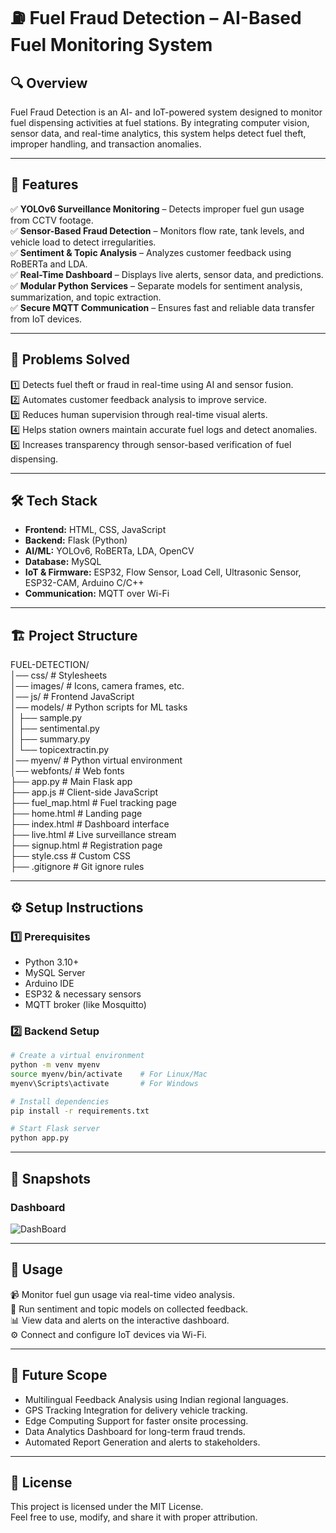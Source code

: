 # ⛽ Fuel Fraud Detection – AI-Based Fuel Monitoring System

## 🔍 Overview
Fuel Fraud Detection is an AI- and IoT-powered system designed to monitor fuel dispensing activities at fuel stations. By integrating computer vision, sensor data, and real-time analytics, this system helps detect fuel theft, improper handling, and transaction anomalies.

---

## 🔹 Features

✅ **YOLOv6 Surveillance Monitoring** – Detects improper fuel gun usage from CCTV footage.  
✅ **Sensor-Based Fraud Detection** – Monitors flow rate, tank levels, and vehicle load to detect irregularities.  
✅ **Sentiment & Topic Analysis** – Analyzes customer feedback using RoBERTa and LDA.  
✅ **Real-Time Dashboard** – Displays live alerts, sensor data, and predictions.  
✅ **Modular Python Services** – Separate models for sentiment analysis, summarization, and topic extraction.  
✅ **Secure MQTT Communication** – Ensures fast and reliable data transfer from IoT devices.

---

## 📌 Problems Solved

1️⃣ Detects fuel theft or fraud in real-time using AI and sensor fusion.  
2️⃣ Automates customer feedback analysis to improve service.  
3️⃣ Reduces human supervision through real-time visual alerts.  
4️⃣ Helps station owners maintain accurate fuel logs and detect anomalies.  
5️⃣ Increases transparency through sensor-based verification of fuel dispensing.

---

## 🛠️ Tech Stack

- **Frontend:** HTML, CSS, JavaScript  
- **Backend:** Flask (Python)  
- **AI/ML:** YOLOv6, RoBERTa, LDA, OpenCV  
- **Database:** MySQL  
- **IoT & Firmware:** ESP32, Flow Sensor, Load Cell, Ultrasonic Sensor, ESP32-CAM, Arduino C/C++  
- **Communication:** MQTT over Wi-Fi

---

## 🏗️ Project Structure

FUEL-DETECTION/  
│── css/                      # Stylesheets  
│── images/                   # Icons, camera frames, etc.  
│── js/                       # Frontend JavaScript  
│── models/                   # Python scripts for ML tasks  
│   ├── sample.py  
│   ├── sentimental.py  
│   ├── summary.py  
│   └── topicextractin.py  
│── myenv/                    # Python virtual environment  
│── webfonts/                 # Web fonts  
├── app.py                    # Main Flask app  
├── app.js                    # Client-side JavaScript  
├── fuel_map.html             # Fuel tracking page  
├── home.html                 # Landing page  
├── index.html                # Dashboard interface  
├── live.html                 # Live surveillance stream  
├── signup.html               # Registration page  
├── style.css                 # Custom CSS  
├── .gitignore                # Git ignore rules

---

## ⚙️ Setup Instructions

### 1️⃣ Prerequisites

- Python 3.10+  
- MySQL Server  
- Arduino IDE  
- ESP32 & necessary sensors  
- MQTT broker (like Mosquitto)

### 2️⃣ Backend Setup

```bash
# Create a virtual environment
python -m venv myenv
source myenv/bin/activate    # For Linux/Mac
myenv\Scripts\activate       # For Windows

# Install dependencies
pip install -r requirements.txt

# Start Flask server
python app.py
```

---

## 📸 Snapshots
### Dashboard
![DashBoard](https://github.com/user-attachments/assets/19c90858-68fd-4bfe-b676-01eabb86a70b)

---


## 🔎 Usage

📹 Monitor fuel gun usage via real-time video analysis.  
🧠 Run sentiment and topic models on collected feedback.  
📊 View data and alerts on the interactive dashboard.  
⚙️ Connect and configure IoT devices via Wi-Fi.

---


## 🔭 Future Scope

- Multilingual Feedback Analysis using Indian regional languages.  
- GPS Tracking Integration for delivery vehicle tracking.  
- Edge Computing Support for faster onsite processing.  
- Data Analytics Dashboard for long-term fraud trends.  
- Automated Report Generation and alerts to stakeholders.

---

## 📜 License

This project is licensed under the MIT License.  
Feel free to use, modify, and share it with proper attribution.

